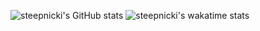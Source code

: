 ![steepnicki's GitHub stats](https://github-readme-stats.vercel.app/api?username=steepnicki&show_icons=true&theme=tokyonight&count_private=true)
![steepnicki's wakatime stats](https://github-readme-stats.vercel.app/api/wakatime?username=steepnicki&layout=compact&hide_title=true&langs_count=6)

